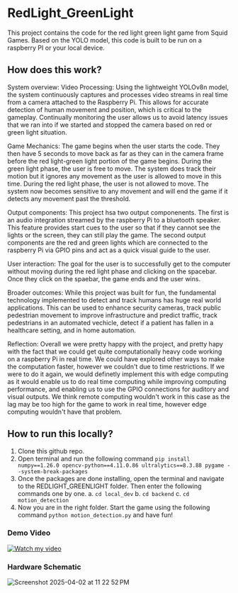 
# RedLight_GreenLight

This project contains the code for the red light green light game from Squid Games. Based on the YOLO model, this code is built to be run on a raspberry PI or your local device.

## How does this work?
System overview:
   Video Processing: Using the lightweight YOLOv8n model, the system continuously captures and processes video streams in real time from a camera attached to the Raspberry Pi. This allows for accurate detection of human movement and position, which is critical to the gameplay. Continually monitoring the user allows us to avoid latency issues that we ran into if we started and stopped the camera based on red or green light situation.

   Game Mechanics: The game begins when the user starts the code. They then have 5 seconds to move back as far as they can in the camera frame before the red light-green light portion of the game begins. During the green light phase, the user is free to move. The system does track their motion but it ignores any movement as the user is allowed to move in this time. During the red light phase, the user is not allowed to move. The system now becomes sensitive to any movement and will end the game if it detects any movement past the threshold.

   Output components: This project hsa two output componenents. The first is an audio integration streamed by the raspberry Pi to a bluetooth speaker. This feature provides start cues to the user so that if they cannot see the lights or the screen, they can still play the game. The second output components are the red and green lights which are connected to the raspberry Pi via GPIO pins and act as a quick visual guide to the user.

   User interaction: The goal for the user is to successfully get to the computer without moving during the red light phase and clicking on the spacebar. Once they click on the spaebar, the game ends and the user wins. 

   Broader outcomes: While this project was built for fun, the fundamental technology implemented to detect and track humans has huge real world applications. This can be used to enhance security cameras, track public pedestrian movement to improve infrastructure and predict traffic, track pedestrians in an automated vechicle, detect if a patient has fallen in a healthcare setting, and in home automation.

   Reflection: Overall we were pretty happy with the project, and pretty hapy with the fact that we could get quite computationally heavy code working on a raspberry Pi in real time. We could have explored other ways to make the computation faster, however we couldn't due to time restrictions. If we were to do it again, we would definetly implement this with edge computing as it would enable us to do real time computing while improving computing performance, and enabling us to use the GPIO connections for auditory and visual outputs. We think remote computing wouldn't work in this case as the lag may be too high for the game to work in real time, however edge computing wouldn't have that problem.

## How to run this locally?

1. Clone this github repo.
2. Open terminal and run the following command `pip install numpy==1.26.0 opencv-python==4.11.0.86 ultralytics==8.3.88 pygame --system-break-packages`
3. Once the packages are done installing, open the terminal and navigate to the REDLIGHT_GREENLIGHT folder. Then enter the following commands one by one.
   a. `cd local_dev`
   b. `cd backend`
   c. `cd motion_detection`
4. Now you are in the right folder. Start the game using the following command `python motion_detection.py` and have fun!

### Demo Video

[![Watch my video](https://img.youtube.com/vi/2emOTJnwu4c/0.jpg)](https://youtu.be/2emOTJnwu4c)

   



### Hardware Schematic
![Screenshot 2025-04-02 at 11 22 52 PM](https://github.com/user-attachments/assets/80bccf1c-a986-430a-accd-d78733c23369)


